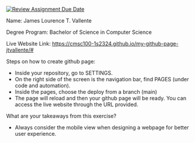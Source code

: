 [![Review Assignment Due Date](https://classroom.github.com/assets/deadline-readme-button-24ddc0f5d75046c5622901739e7c5dd533143b0c8e959d652212380cedb1ea36.svg)](https://classroom.github.com/a/Z0SN3ALX)

Name: James Lourence T. Vallente

Degree Program: Bachelor of Science in Computer Science

Live Website Link: https://cmsc100-1s2324.github.io/my-github-page-jtvallente/#

Steps on how to create github page:
  - Inside your repository, go to SETTINGS.
  - On the right side of the screen is the navigation bar, find PAGES (under code and automation).
  - Inside the pages, choose the deploy from a branch (main)
  - The page will reload and then your github page will be ready. You can access the live website through the URL provided. 

What are your takeaways from this exercise?
  - Always consider the mobile view when designing a webpage for better user experience.
